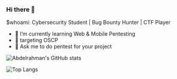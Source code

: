 ### Hi there 👋
$whoami: Cybersecurity Student | Bug Bounty Hunter | CTF Player 
- 🌱 I’m currently learning Web & Mobile Pentesting
- 🎯 targeting OSCP
- 💬 Ask me to do pentest for your project

![Abdelrahman's GitHub stats](https://github-readme-stats.vercel.app/api?username=naggar023&show_icons=true&theme=transparent)

![Top Langs](https://github-readme-stats.vercel.app/api/top-langs/?username=naggar023&theme=transparent)
